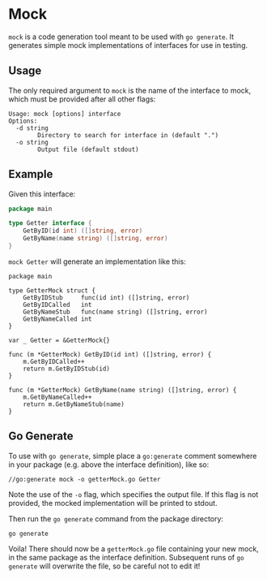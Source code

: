 # Mock

`mock` is a code generation tool meant to be used with `go generate`. It
generates simple mock implementations of interfaces for use in testing.

## Usage

The only required argument to `mock` is the name of the interface to mock,
which must be provided after all other flags:

```
Usage: mock [options] interface
Options:
  -d string
    	Directory to search for interface in (default ".")
  -o string
    	Output file (default stdout)
```

## Example

Given this interface:

```go
package main

type Getter interface {
	GetByID(id int) ([]string, error)
	GetByName(name string) ([]string, error)
}
```

`mock Getter` will generate an implementation like this:

```
package main

type GetterMock struct {
	GetByIDStub     func(id int) ([]string, error)
	GetByIDCalled   int
	GetByNameStub   func(name string) ([]string, error)
	GetByNameCalled int
}

var _ Getter = &GetterMock{}

func (m *GetterMock) GetByID(id int) ([]string, error) {
	m.GetByIDCalled++
	return m.GetByIDStub(id)
}

func (m *GetterMock) GetByName(name string) ([]string, error) {
	m.GetByNameCalled++
	return m.GetByNameStub(name)
}
```

## Go Generate

To use with `go generate`, simple place a `go:generate` comment somewhere in
your package (e.g. above the interface definition), like so:

`//go:generate mock -o getterMock.go Getter`

Note the use of the `-o` flag, which specifies the output file. If this flag
is not provided, the mocked implementation will be printed to stdout.

Then run the `go generate` command from the package directory:

`go generate`

Voila! There should now be a `getterMock.go` file containing your new mock, in
the same package as the interface definition. Subsequent runs of `go generate`
will overwrite the file, so be careful not to edit it!
